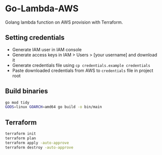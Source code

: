 # Go-Lambda-AWS

Golang lambda function on AWS provision with Terraform.

## Setting credentials

* Generate IAM user in IAM console
* Generate access keys in IAM > Users > [your username] and download it
* Generate credentials file using `cp credentials.example credentials`
* Paste downloaded credentials from AWS to `credentials` file in project root

## Build binaries

```sh
go mod tidy
GOOS=linux GOARCH=amd64 go build -o bin/main
```

## Terraform

```sh
terraform init
terraform plan
terraform apply -auto-approve
terraform destroy -auto-approve
```
